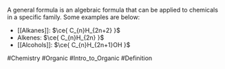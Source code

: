 A general formula is an algebraic formula that can be applied to chemicals in a specific family. Some examples are below:
- [[Alkanes]]: $\ce{ C_{n}H_{2n+2} }$
- Alkenes: $\ce{ C_{n}H_{2n} }$
- [[Alcohols]]: $\ce{ C_{n}H_{2n+1}OH }$

#Chemistry #Organic #Intro_to_Organic #Definition